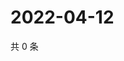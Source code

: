 # 2022-04-12

共 0 条

<!-- BEGIN WEIBO -->
<!-- 最后更新时间 Tue Apr 12 2022 20:26:34 GMT+0800 (China Standard Time) -->

<!-- END WEIBO -->
